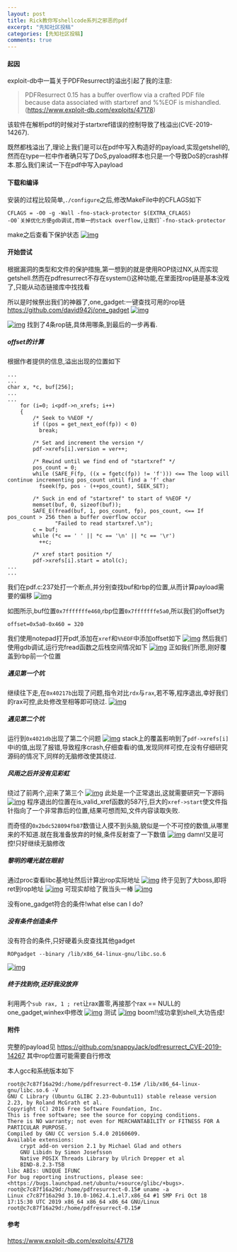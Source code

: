 ```yaml
---
layout: post
title: Rick教你写shellcode系列之邪恶的pdf
excerpt: "先知社区投稿"
categories: [先知社区投稿]
comments: true
---
```




#### 起因

exploit-db中一篇关于PDFResurrect的溢出引起了我的注意:

> PDFResurrect 0.15 has a buffer overflow via a crafted PDF file because data associated with startxref and %%EOF is mishandled.(https://www.exploit-db.com/exploits/47178)

该软件在解析pdf的时候对于startxref错误的控制导致了栈溢出(CVE-2019-14267).

既然都栈溢出了,理论上我们是可以在pdf中写入构造好的payload,实现getshell的,然而在type一栏中作者确只写了DoS,pyaload样本也只是一个导致DoS的crash样本.那么我们来试一下在pdf中写入payload

#### 下载和编译

安装的过程比较简单,`./configure`之后,修改MakeFile中的CFLAGS如下

```
CFLAGS = -O0 -g -Wall -fno-stack-protector $(EXTRA_CFLAGS)
-O0`关掉优化方便gdb调试,而单一的stack overflow,让我们`-fno-stack-protector
```

make之后查看下保护状态
[![img](https://xzfile.aliyuncs.com/media/upload/picture/20200424123625-2809eb68-85e5-1.png)](https://xzfile.aliyuncs.com/media/upload/picture/20200424123625-2809eb68-85e5-1.png)

#### 开始尝试

根据漏洞的类型和文件的保护措施,第一想到的就是使用ROP绕过NX,从而实现getshell.然而在pdfresurrect不存在system()这种功能,在里面找rop链是基本没戏了,只能从动态链接库中找找看

所以是时候祭出我们的神器了,one_gadget:一键查找可用的rop链 https://github.com/david942j/one_gadget
[![img](https://xzfile.aliyuncs.com/media/upload/picture/20200424123940-9c832b08-85e5-1.png)](https://xzfile.aliyuncs.com/media/upload/picture/20200424123940-9c832b08-85e5-1.png)

[![img](https://xzfile.aliyuncs.com/media/upload/picture/20200424124024-b66b7dcc-85e5-1.png)](https://xzfile.aliyuncs.com/media/upload/picture/20200424124024-b66b7dcc-85e5-1.png)
找到了4条rop链,具体用哪条,到最后的一步再看.

##### offset的计算

根据作者提供的信息,溢出出现的位置如下

```
...
...
char x, *c, buf[256];
...
...
    for (i=0; i<pdf->n_xrefs; i++)
    {
        /* Seek to %%EOF */
        if ((pos = get_next_eof(fp)) < 0)
          break;

        /* Set and increment the version */
        pdf->xrefs[i].version = ver++;

        /* Rewind until we find end of "startxref" */
        pos_count = 0;
        while (SAFE_F(fp, ((x = fgetc(fp)) != 'f'))) <== The loop will continue incrementing pos_count until find a 'f' char
          fseek(fp, pos - (++pos_count), SEEK_SET);

        /* Suck in end of "startxref" to start of %%EOF */
        memset(buf, 0, sizeof(buf));
        SAFE_E(fread(buf, 1, pos_count, fp), pos_count, <== If pos_count > 256 then a buffer overflow occur
               "Failed to read startxref.\n");
        c = buf;
        while (*c == ' ' || *c == '\n' || *c == '\r')
          ++c;

        /* xref start position */
        pdf->xrefs[i].start = atol(c);
...
...
```

我们在pdf.c:237处打一个断点,并分别查找buf和rbp的位置,从而计算payload需要的偏移
[![img](https://xzfile.aliyuncs.com/media/upload/picture/20200424124154-ec473454-85e5-1.png)](https://xzfile.aliyuncs.com/media/upload/picture/20200424124154-ec473454-85e5-1.png)

如图所示,buf位置`0x7fffffffe460`,rbp位置`0x7fffffffe5a0`,所以我们的offset为

```
offset=0x5a0-0x460 = 320
```

我们使用notepad打开pdf,添加在`xref`和`%%EOF`中添加offset如下
[![img](https://xzfile.aliyuncs.com/media/upload/picture/20200424124249-0ce58d32-85e6-1.png)](https://xzfile.aliyuncs.com/media/upload/picture/20200424124249-0ce58d32-85e6-1.png)
然后我们使用gdb调试,运行完fread函数之后栈空间情况如下
[![img](https://xzfile.aliyuncs.com/media/upload/picture/20200424124355-3455ef9c-85e6-1.png)](https://xzfile.aliyuncs.com/media/upload/picture/20200424124355-3455ef9c-85e6-1.png)
正如我们所愿,刚好覆盖到rbp前一个位置

##### 遇见第一个坑

继续往下走,在`0x40217b`出现了问题,指令对比`rdx`与`rax`,若不等,程序退出,幸好我们的rax可控,此处修改至相等即可绕过.
[![img](https://xzfile.aliyuncs.com/media/upload/picture/20200424124518-6605a532-85e6-1.png)](https://xzfile.aliyuncs.com/media/upload/picture/20200424124518-6605a532-85e6-1.png)

##### 遇见第二个坑

运行到`0x4021db`出现了第二个问题
[![img](https://xzfile.aliyuncs.com/media/upload/picture/20200424124618-8994de3c-85e6-1.png)](https://xzfile.aliyuncs.com/media/upload/picture/20200424124618-8994de3c-85e6-1.png)
stack上的覆盖影响到了`pdf->xrefs[i]`中i的值,出现了报错,导致程序crash,仔细查看i的值,发现同样可控,在没有仔细研究源码的情况下,同样的无脑修改使其绕过.

##### 风雨之后并没有见彩虹

绕过了前两个,迎来了第三个
[![img](https://xzfile.aliyuncs.com/media/upload/picture/20200424124712-a9cc144a-85e6-1.png)](https://xzfile.aliyuncs.com/media/upload/picture/20200424124712-a9cc144a-85e6-1.png)
此处是一个正常退出,这就需要研究一下源码
[![img](https://xzfile.aliyuncs.com/media/upload/picture/20200424124929-fb4a186c-85e6-1.png)](https://xzfile.aliyuncs.com/media/upload/picture/20200424124929-fb4a186c-85e6-1.png)
程序退出的位置在is_valid_xref函数的587行,巨大的`xref->start`使文件指针指向了一个非常靠后的位置,结果可想而知,文件内容读取失败.

而奇怪的`0x2bdc528094fb87`数值让人摸不到头脑,貌似是一个不可控的数值,从哪里来的不知道.就在我准备放弃的时候,条件反射查了一下数值
[![img](https://xzfile.aliyuncs.com/media/upload/picture/20200424125011-14aa8e40-85e7-1.png)](https://xzfile.aliyuncs.com/media/upload/picture/20200424125011-14aa8e40-85e7-1.png)
damn!又是可控!只好继续无脑修改

##### 黎明的曙光就在眼前

通过proc查看libc基地址然后计算出rop实际地址
[![img](https://xzfile.aliyuncs.com/media/upload/picture/20200424131438-7ebd9cc0-85ea-1.png)](https://xzfile.aliyuncs.com/media/upload/picture/20200424131438-7ebd9cc0-85ea-1.png)
终于见到了大boss,即将ret到rop地址
[![img](https://xzfile.aliyuncs.com/media/upload/picture/20200424125131-43f0b328-85e7-1.png)](https://xzfile.aliyuncs.com/media/upload/picture/20200424125131-43f0b328-85e7-1.png)
可现实却给了我当头一棒
[![img](https://xzfile.aliyuncs.com/media/upload/picture/20200424125227-658de186-85e7-1.png)](https://xzfile.aliyuncs.com/media/upload/picture/20200424125227-658de186-85e7-1.png)

没有one_gadget符合的条件!what else can I do?

##### 没有条件创造条件

没有符合的条件,只好硬着头皮查找其他gadget

```
ROPgadget --binary /lib/x86_64-linux-gnu/libc.so.6
```

[![img](https://xzfile.aliyuncs.com/media/upload/picture/20200424125346-946abcc2-85e7-1.png)](https://xzfile.aliyuncs.com/media/upload/picture/20200424125346-946abcc2-85e7-1.png)

##### 终于找到你,还好我没放弃

利用两个`sub rax, 1 ; ret`让rax置零,再接那个rax == NULL的one_gadget,winhex中修改
[![img](https://xzfile.aliyuncs.com/media/upload/picture/20200424125438-b3529b14-85e7-1.png)](https://xzfile.aliyuncs.com/media/upload/picture/20200424125438-b3529b14-85e7-1.png)
测试
[![img](https://xzfile.aliyuncs.com/media/upload/picture/20200424125521-cd42e9ac-85e7-1.png)](https://xzfile.aliyuncs.com/media/upload/picture/20200424125521-cd42e9ac-85e7-1.png)
boom!!成功拿到shell,大功告成!

#### 附件

完整的payload见 https://github.com/snappyJack/pdfresurrect_CVE-2019-14267
其中rop位置可能需要自行修改

本人gcc和系统版本如下

```
root@c7c87f16a29d:/home/pdfresurrect-0.15# /lib/x86_64-linux-gnu/libc.so.6 -V
GNU C Library (Ubuntu GLIBC 2.23-0ubuntu11) stable release version 2.23, by Roland McGrath et al.
Copyright (C) 2016 Free Software Foundation, Inc.
This is free software; see the source for copying conditions.
There is NO warranty; not even for MERCHANTABILITY or FITNESS FOR A
PARTICULAR PURPOSE.
Compiled by GNU CC version 5.4.0 20160609.
Available extensions:
    crypt add-on version 2.1 by Michael Glad and others
    GNU Libidn by Simon Josefsson
    Native POSIX Threads Library by Ulrich Drepper et al
    BIND-8.2.3-T5B
libc ABIs: UNIQUE IFUNC
For bug reporting instructions, please see:
<https://bugs.launchpad.net/ubuntu/+source/glibc/+bugs>.
root@c7c87f16a29d:/home/pdfresurrect-0.15# uname -a
Linux c7c87f16a29d 3.10.0-1062.4.1.el7.x86_64 #1 SMP Fri Oct 18 17:15:30 UTC 2019 x86_64 x86_64 x86_64 GNU/Linux
root@c7c87f16a29d:/home/pdfresurrect-0.15#
```

#### 参考

https://www.exploit-db.com/exploits/47178